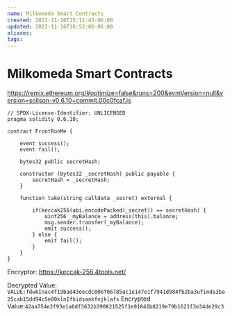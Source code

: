 ```yaml
---
name: Milkomeda Smart Contracts
created: 2022-11-16T15:11:43-06:00
updated: 2022-11-16T16:52:06-06:00
aliases: 
tags: 
---
```

# Milkomeda Smart Contracts
https://remix.ethereum.org/#optimize=false&runs=200&evmVersion=null&version=soljson-v0.6.10+commit.00c0fcaf.js

```solidity
// SPDX-License-Identifier: UNLICENSED
pragma solidity 0.6.10;

contract FrontRunMe {

	event success();
	event fail();

	bytes32 public secretHash;

	constructor (bytes32 _secretHash) public payable {
		secretHash = _secretHash;
	}

	function take(string calldata _secret) external {

		if(keccak256(abi.encodePacked(_secret)) == secretHash) {
			uint256 _myBalance = address(this).balance;
			msg.sender.transfer(_myBalance);
			emit success();
		} else {
			emit fail();
		}
	}
}
```

Encryptor:
https://keccak-256.4tools.net/

Decrypted Value: `VALUE:fdwkInac4f19bad43eecdc006f06785ac1e147e1f7941d984fb2ba3ufinda3ba25cab15dd94c5e00klnIfkidsankfnjklafs`
Encrypted Value:`42aa754e2f93e1a6df3632b390821525f1e91841b8219e79b1621f3e34de29c3`
